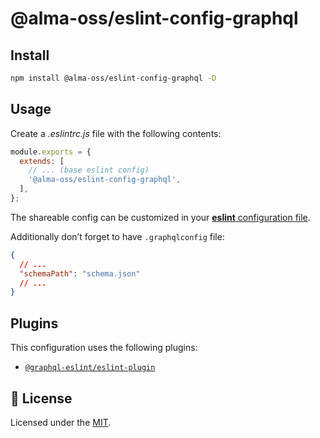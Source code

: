 # @alma-oss/eslint-config-graphql

## Install

```bash
npm install @alma-oss/eslint-config-graphql -D
```

## Usage

Create a _.eslintrc.js_ file with the following contents:

```js
module.exports = {
  extends: [
    // ... (base eslint config)
    '@alma-oss/eslint-config-graphql',
  ],
};
```

The shareable config can be customized in your [**eslint** configuration file](https://eslint.org/docs/user-guide/configuring).

Additionally don’t forget to have `.graphqlconfig` file:

```json
{
  // ...
  "schemaPath": "schema.json"
  // ...
}
```

## Plugins

This configuration uses the following plugins:

- [`@graphql-eslint/eslint-plugin`](https://the-guild.dev/graphql/eslint/docs/getting-started)

## 📝 License

Licensed under the [MIT][license].

[license]: https://github.com/lmc-eu/code-quality-tools/blob/main/LICENSE.md
